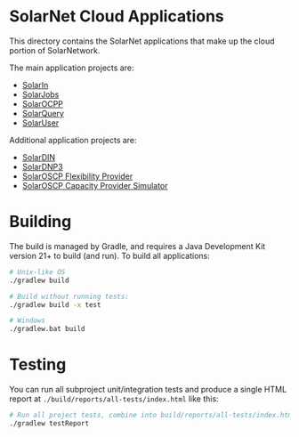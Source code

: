 # SolarNet Cloud Applications

This directory contains the SolarNet applications that make up the cloud portion of SolarNetwork.

The main application projects are:

 * [SolarIn](./solarin/)
 * [SolarJobs](./solarjobs/)
 * [SolarOCPP](./solarocpp/)
 * [SolarQuery](./solarquery/)
 * [SolarUser](./solaruser/)

Additional application projects are:

 * [SolarDIN](./solardin/)
 * [SolarDNP3](./solardnp3/)
 * [SolarOSCP Flexibility Provider](./oscp-fp/)
 * [SolarOSCP Capacity Provider Simulator](./oscp-sim-cp/)

# Building

The build is managed by Gradle, and requires a Java Development Kit version 21+ to build (and run).
To build all applications:

```sh
# Unix-like OS
./gradlew build

# Build without running tests:
./gradlew build -x test

# Windows
./gradlew.bat build
```

# Testing

You can run all subproject unit/integration tests and produce a single HTML report at
`./build/reports/all-tests/index.html` like this:

```sh
# Run all project tests, combine into build/reports/all-tests/index.html
./gradlew testReport
```
